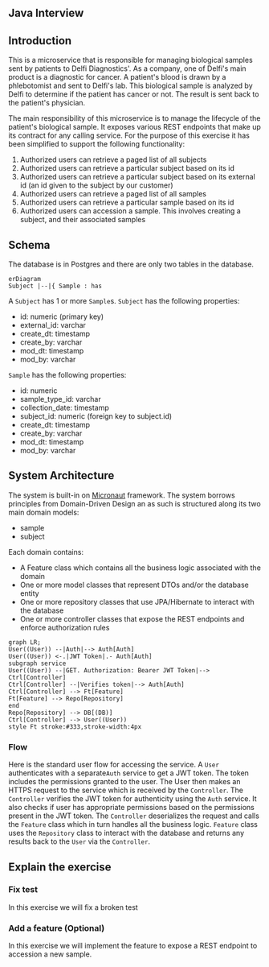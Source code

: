 ## Java Interview
## Introduction
This is a microservice that is responsible for managing biological samples sent by patients to Delfi Diagnostics'. As a
company, one of Delfi's main product is a diagnostic for cancer. A patient's blood is drawn by a phlebotomist and sent to
Delfi's lab. This biological sample is analyzed by Delfi to determine if the patient has cancer or not. The result is
sent back to the patient's physician.

The main responsibility of this microservice is to manage the lifecycle of the patient's biological sample. It exposes
various REST endpoints that make up its contract for any calling service. For the purpose
of this exercise it has been simplified to support the following functionality:

1. Authorized users can retrieve a paged list of all subjects
2. Authorized users can retrieve a particular subject based on its id
3. Authorized users can retrieve a particular subject based on its external id (an id given to the subject by our customer) 
4. Authorized users can retrieve a paged list of all samples
5. Authorized users can retrieve a particular sample based on its id
6. Authorized users can accession a sample. This involves creating a subject, and their associated samples

## Schema
The database is in Postgres and there are only two tables in the database. 
```mermaid
erDiagram
Subject |--|{ Sample : has  
```
A `Subject` has 1 or more `Sample`s. `Subject` has the following properties:
* id: numeric (primary key)
* external_id: varchar
* create_dt: timestamp
* create_by: varchar
* mod_dt: timestamp
* mod_by: varchar

`Sample` has the following properties:
* id: numeric
* sample_type_id: varchar
* collection_date: timestamp
* subject_id: numeric (foreign key to subject.id)
* create_dt: timestamp
* create_by: varchar
* mod_dt: timestamp
* mod_by: varchar
 
## System Architecture
The system is built-in on [Micronaut](https://micronaut.io/) framework. The system borrows principles from Domain-Driven Design 
an as such is structured along its two main domain models:
* sample
* subject

Each domain contains:
* A Feature class which contains all the business logic associated with the domain
* One or more model classes that represent DTOs and/or the database entity
* One or more repository classes that use JPA/Hibernate to interact with the database
* One or more controller classes that expose the REST endpoints and enforce authorization rules

```mermaid
graph LR;
User((User)) --|Auth|--> Auth[Auth]
User((User)) <-.|JWT Token|.- Auth[Auth]
subgraph service
User((User)) --|GET. Authorization: Bearer JWT Token|--> Ctrl[Controller]
Ctrl[Controller] --|Verifies token|--> Auth[Auth]
Ctrl[Controller] --> Ft[Feature]
Ft[Feature] --> Repo[Repository]
end
Repo[Repository] --> DB[(DB)]
Ctrl[Controller] --> User((User))
style Ft stroke:#333,stroke-width:4px
```
### Flow
Here is the standard user flow for accessing the service. 
A `User` authenticates with a separate`Auth` service to get a JWT token. The token includes the permissions granted to the user.
The User then makes an HTTPS request to the service which is received by the `Controller`. The `Controller` verifies the JWT
token for authenticity using the `Auth` service. It also checks if user has appropriate permissions based on the permissions
present in the JWT token. The `Controller` deserializes the request and calls the `Feature` class which in turn handles
all the business logic. `Feature` class uses the `Repository` class to interact with the database and returns any results back 
to the `User` via the `Controller`.

## Explain the exercise
### Fix test
In this exercise we will fix a broken test
### Add a feature (Optional)
In this exercise we will implement the feature to expose a REST endpoint to accession a new sample.